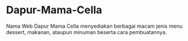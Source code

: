 # Dapur-Mama-Cella
Nama Web Dapur Mama Cella menyediakan berbagai macam jenis menu dessert, makanan, ataupun minuman beserta cara pembuatannya. 
